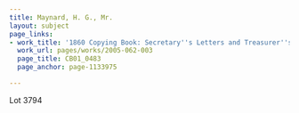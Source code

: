 ```yaml
---
title: Maynard, H. G., Mr.
layout: subject
page_links:
- work_title: '1860 Copying Book: Secretary''s Letters and Treasurer''s Letters, 2005.062.003  '
  work_url: pages/works/2005-062-003
  page_title: CB01_0483
  page_anchor: page-1133975

---
```

<p>Lot 3794</p>